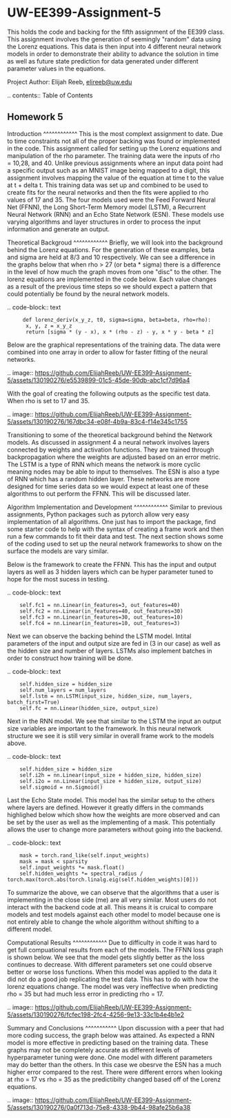 UW-EE399-Assignment-5
=========
This holds the code and backing for the fifth assignment of the EE399 class. This assignment involves the generation of seemingly "random" data using the Lorenz equations. This data is then input into 4 different neural network models in order to demonstrate their ability to advance the solution in time as well as future state prediction for data generated under different parameter values in the equations. 

Project Author: Elijah Reeb, elireeb@uw.edu

.. contents:: Table of Contents

Homework 5
---------------------
Introduction
^^^^^^^^^^^^
This is the most complext assignment to date. Due to time constraints not all of the proper backing was found or implemented in the code. This assignment called for setting up the Lorenz equations and manipulation of the rho parameter. The training data were the inputs of rho = 10,28, and 40. Unlike previous assignments where an input data point had a specific output such as an MNIST image being mapped to a digit, this assignment involves mapping the value of the equation at time t to the value at t + delta t. This training data was set up and combined to be used to create fits for the neural networks and then the fits were applied to rho values of 17 and 35. The four models used were the Feed Forward Neural Net (FFNN), the Long Short-Term Memory model (LSTM), a Recurrent Neural Network (RNN) and an Echo State Network (ESN). These models use varying algorithms and layer structures in order to process the input information and generate an output. 

Theoretical Backgroud
^^^^^^^^^^^^
Briefly, we will look into the background behind the Lorenz equations. For the generation of these examples, beta and sigma are held at 8/3 and 10 respectively. We can see a difference in the graphs below that when rho > 27 (or beta * sigma) there is a difference in the level of how much the graph moves from one "disc" to the other. The lorenz equations are implemented in the code below. Each value changes as a result of the previous time steps so we should expect a pattern that could potentially be found by the neural network models. 

.. code-block:: text

         def lorenz_deriv(x_y_z, t0, sigma=sigma, beta=beta, rho=rho):
          x, y, z = x_y_z
          return [sigma * (y - x), x * (rho - z) - y, x * y - beta * z]

Below are the graphical representations of the training data. The data were combined into one array in order to allow for faster fitting of the neural networks.

.. image:: https://github.com/ElijahReeb/UW-EE399-Assignment-5/assets/130190276/e5539899-01c5-45de-90db-abc1cf7d96a4

With the goal of creating the following outputs as the specific test data. When rho is set to 17 and 35. 

.. image:: https://github.com/ElijahReeb/UW-EE399-Assignment-5/assets/130190276/167dbc34-e08f-4b9a-83c4-f14e345c1755

Transitioning to some of the theoretical background behind the Network models. As discussed in assignment 4 a neural network involves layers connected by weights and activation functions. They are trained through backpropagation where the weights are adjusted based on an error metric. The LSTM is a type of RNN which means the network is more cyclic meaning nodes may be able to input to themselves. The ESN is also a type of RNN which has a random hidden layer. These networks are more designed for time series data so we would expect at least one of these algorithms to out perform the FFNN. This will be discussed later.

Algorithm Implementation and Development
^^^^^^^^^^^^
Similar to previous assignments, Python packages such as pytorch allow very easy implementation of all algorithms. One just has to import the package, find some starter code to help with the syntax of creating a frame work and then run a few commands to fit their data and test. The next section shows some of the coding used to set up the neural network frameworks to show on the surface the models are vary similar. 

Below is the framework to create the FFNN. This has the input and output layers as well as 3 hidden layers which can be hyper parameter tuned to hope for the most sucess in testing. 

.. code-block:: text

        self.fc1 = nn.Linear(in_features=3, out_features=40)
        self.fc2 = nn.Linear(in_features=40, out_features=30)
        self.fc3 = nn.Linear(in_features=30, out_features=10)
        self.fc4 = nn.Linear(in_features=10, out_features=3)

Next we can observe the backing behind the LSTM model. Intital parameters of the input and output size are fed in (3 in our case) as well as the hidden size and number of layers. LSTMs also implement batches in order to construct how training will be done. 

.. code-block:: text

        self.hidden_size = hidden_size
        self.num_layers = num_layers
        self.lstm = nn.LSTM(input_size, hidden_size, num_layers, batch_first=True)
        self.fc = nn.Linear(hidden_size, output_size)
 
 Next in the RNN model. We see that similar to the LSTM the input an output size variables are important to the framework. In this neural network structure we see it is still very similar in overall frame work to the models above. 
 
.. code-block:: text

        self.hidden_size = hidden_size
        self.i2h = nn.Linear(input_size + hidden_size, hidden_size)
        self.i2o = nn.Linear(input_size + hidden_size, output_size)
        self.sigmoid = nn.Sigmoid()

Last the Echo State model. This model has the similar setup to the others where layers are defined. However it greatly differs in the commands highlighed below which show how the weights are more observed and can be set by the user as well as the implementing of a mask. This potentially allows the user to change more parameters without going into the backend.

.. code-block:: text

        mask = torch.rand_like(self.input_weights)
        mask = mask < sparsity
        self.input_weights *= mask.float()
        self.hidden_weights *= spectral_radius /       torch.max(torch.abs(torch.linalg.eig(self.hidden_weights)[0]))

To summarize the above, we can observe that the algorithms that a user is implementing in the close side (me) are all very similar. Most users do not interact with the backend code at all. This means it is cruical to compare models and test models against each other model to model because one is not entirely able to change the whole algorithm without shifting to a different model. 

Computational Results
^^^^^^^^^^^^
Due to difficulty in code it was hard to get full compuational results from each of the models. The FFNN loss graph is shown below. We see that the model gets slightly better as the loss continues to decrease. With different parameters set one could observe better or worse loss functions. When this model was applied to the data it did not do a good job replicating the test data. This has to do with how the lorenz equations change. The model was very ineffective when predicting rho = 35 but had much less error in predicting rho = 17. 

.. image:: https://github.com/ElijahReeb/UW-EE399-Assignment-5/assets/130190276/fcfec198-2fc4-4256-9e13-33c1b4e4b1e2

Summary and Conclusions
^^^^^^^^^^^
Upon discussion with a peer that had more coding success, the graph below was attained. As expected a RNN model is more effective in predicting based on the training data. These graphs may not be completely accurate as different levels of hyperparameter tuning were done. One model with different parameters may do better than the others. In this case we obesrve the ESN has a much higher error compared to the rest. There were different errors when looking at rho = 17 vs rho = 35 as the predictibilty changed based off of the Lorenz equations.  

.. image:: https://github.com/ElijahReeb/UW-EE399-Assignment-5/assets/130190276/0a0f713d-75e8-4338-9b44-98afe25b6a38
